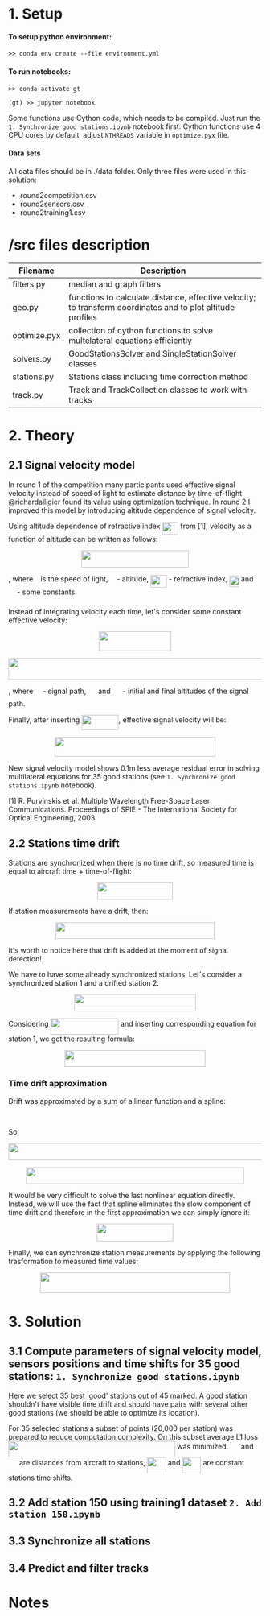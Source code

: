 # 1. Setup

#### To setup python environment:
```
>> conda env create --file environment.yml
```
#### To run notebooks:
```
>> conda activate gt
```
```
(gt) >> jupyter notebook
```

Some functions use Cython code, which needs to be compiled. Just run the `1. Synchronize good stations.ipynb` notebook first. Cython functions use 4 CPU cores by default, adjust `NTHREADS` variable in `optimize.pyx` file.  

#### Data sets

All data files should be in ./data folder. Only three files were used in this solution:
 - round2competition.csv
 - round2sensors.csv
 - round2training1.csv


# /src files description

 | Filename     |  Description  |
 |--------------|---------------|
 | filters.py   | median and graph filters |
 | geo.py       | functions to calculate distance, effective velocity; to transform coordinates and to plot altitude profiles |
 | optimize.pyx | collection of cython functions to solve multelateral equations efficiently |
 | solvers.py   | GoodStationsSolver and SingleStationSolver classes |
 | stations.py  | Stations class including time correction method |
 | track.py     | Track and TrackCollection classes to work with tracks |


# 2. Theory
## 2.1 Signal velocity model

In round 1 of the competition many participants used effective signal velocity instead of speed of light to estimate distance by time-of-flight. @richardalligier found its value using optimization technique. In round 2 I improved this model by introducing altitude dependence of signal velocity. 

Using altitude dependence of refractive index <img src="svgs/0b700b6ef9752b739fe4ee8dc2925d28.svg?invert_in_darkmode" align=middle width=32.12352pt height=24.65759999999998pt/> from [1], velocity as a function of altitude can be written as follows: 

<p align="center"><img src="svgs/78ba6690fac5dc48d1b3aacfade2f2f3.svg?invert_in_darkmode" align=middle width=213.41924999999998pt height=33.583769999999994pt/></p>
, where <img src="svgs/3e18a4a28fdee1744e5e3f79d13b9ff6.svg?invert_in_darkmode" align=middle width=7.113876000000004pt height=14.155350000000013pt/> is the speed of light, <img src="svgs/2ad9d098b937e46f9f58968551adac57.svg?invert_in_darkmode" align=middle width=9.471165000000003pt height=22.831379999999992pt/> - altitude, <img src="svgs/0b700b6ef9752b739fe4ee8dc2925d28.svg?invert_in_darkmode" align=middle width=32.12352pt height=24.65759999999998pt/> - refractive index, <img src="svgs/2e5cace905a61fe431f7b898becb0be1.svg?invert_in_darkmode" align=middle width=18.881445000000006pt height=22.46574pt/> and <img src="svgs/61e84f854bc6258d4108d08d4c4a0852.svg?invert_in_darkmode" align=middle width=13.293555000000003pt height=22.46574pt/> - some constants.

Instead of integrating velocity each time, let's consider some constant effective velocity: 
<p align="center"><img src="svgs/324d302c449c8b7a25e54fbe21a471f8.svg?invert_in_darkmode" align=middle width=143.40314999999998pt height=38.810145pt/></p>

<p align="center"><img src="svgs/7668dde8336ca86314c642afcfb541ab.svg?invert_in_darkmode" align=middle width=752.4626999999999pt height=42.92277pt/></p>
, where <img src="svgs/ddcb483302ed36a59286424aa5e0be17.svg?invert_in_darkmode" align=middle width=11.187330000000003pt height=22.46574pt/> - signal path, <img src="svgs/5a95dbebd5e79e850a576db54f501ab8.svg?invert_in_darkmode" align=middle width=16.023645000000005pt height=22.831379999999992pt/> and <img src="svgs/0f7cea0b89929faf20eda59174bc247f.svg?invert_in_darkmode" align=middle width=16.023645000000005pt height=22.831379999999992pt/> - initial and final altitudes of the signal path.

Finally, after inserting <img src="svgs/09167708b6619ba3b4d57545fe6e5937.svg?invert_in_darkmode" align=middle width=73.57482pt height=29.461410000000004pt/>, effective signal velocity will be:
<p align="center"><img src="svgs/cf06bd3cc64a15d142e37f237399e5e1.svg?invert_in_darkmode" align=middle width=319.3311pt height=39.53796pt/></p>

New signal velocity model shows 0.1m less average residual error in solving multilateral equations for 35 good stations (see `1. Synchronize good stations.ipynb` notebook).

[1] R. Purvinskis et al. Multiple Wavelength Free-Space Laser Communications. Proceedings of SPIE - The International Society for Optical Engineering, 2003. 

## 2.2 Stations time drift

Stations are synchronized when there is no time drift, so measured time is equal to aircraft time + time-of-flight:

<p align="center"><img src="svgs/43580024997948d3e68c2ff8a486aa37.svg?invert_in_darkmode" align=middle width=150.28794pt height=33.629475pt/></p>

If station measurements have a drift, then:

<p align="center"><img src="svgs/2550b51fa5c8c827afe0d44672968a2d.svg?invert_in_darkmode" align=middle width=315.3315pt height=33.629475pt/></p>
It's worth to notice here that drift is added at the moment of signal detection!

We have to have some already synchronized stations. Let's consider a synchronized station 1 and a drifted station 2.

<p align="center"><img src="svgs/1eed11d33672dd90ecde0d32e49238d6.svg?invert_in_darkmode" align=middle width=241.69529999999997pt height=33.629475pt/></p>

Considering <img src="svgs/31d18a2424dd7476a46822fd19f48a1b.svg?invert_in_darkmode" align=middle width=135.345375pt height=31.780980000000003pt/> and inserting corresponding equation for station 1, we get the resulting formula:

<p align="center"><img src="svgs/d308ef49eaec380cebfc9bf6d2da5414.svg?invert_in_darkmode" align=middle width=279.92085pt height=33.629475pt/></p>

### Time drift approximation
Drift was approximated by a sum of a linear function and a spline:
<p align="center"><img src="svgs/40d75a8025d335645062e323b7d5e5ea.svg?invert_in_darkmode" align=middle width=225.20685pt height=16.438356pt/></p>

So,
<p align="center"><img src="svgs/e1dc6ec661976b0794dd68ee39114674.svg?invert_in_darkmode" align=middle width=504.68385pt height=33.629475pt/></p>
<p align="center"><img src="svgs/0a8b9ea411938f2f635b8208b0cdaafb.svg?invert_in_darkmode" align=middle width=433.3411499999999pt height=33.629475pt/></p>

It would be very difficult to solve the last nonlinear equation directly. Instead, we will use the fact that spline eliminates the slow component of time drift and therefore in the first approximation we can simply ignore it:

<p align="center"><img src="svgs/308212430e2ac77582e93a3aed44a2fa.svg?invert_in_darkmode" align=middle width=152.39399999999998pt height=34.999305pt/></p>

Finally, we can synchronize station measurements by applying the following trasformation to measured time values:
<p align="center"><img src="svgs/43ff937d55ed29e1006238fd7c4df947.svg?invert_in_darkmode" align=middle width=378.873pt height=41.067015pt/></p>


# 3. Solution

## 3.1 Compute parameters of signal velocity model, sensors positions and time shifts for 35 good stations: `1. Synchronize good stations.ipynb`

Here we select 35 best 'good' stations out of 45 marked. A good station shouldn't have visible time drift and should have pairs with several other good stations (we should be able to optimize its location).

For 35 selected stations a subset of points (20,000 per station) was prepared to reduce computation complexity. On this subset average L1 loss <img src="svgs/5d6189b601b6b15604e05866ec8efa5c.svg?invert_in_darkmode" align=middle width=331.86565499999995pt height=31.780980000000003pt/> was minimized. <img src="svgs/929ed909014029a206f344a28aa47d15.svg?invert_in_darkmode" align=middle width=17.739810000000002pt height=22.46574pt/> and <img src="svgs/4327ea69d9c5edcc8ddaf24f1d5b47e4.svg?invert_in_darkmode" align=middle width=17.739810000000002pt height=22.46574pt/> are distances from aircraft to stations, <img src="svgs/ed3d6a7ea65a223451a604b6372c870a.svg?invert_in_darkmode" align=middle width=37.15305pt height=31.780980000000003pt/> and <img src="svgs/87d5c3931435576d25da229aa5fbd5f3.svg?invert_in_darkmode" align=middle width=37.15305pt height=31.780980000000003pt/> are constant stations time shifts.


## 3.2 Add station 150 using training1 dataset `2. Add station 150.ipynb`

## 3.3 Synchronize all stations

## 3.4 Predict and filter tracks


# Notes
